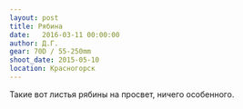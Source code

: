 ```yaml
---
layout: post
title: Рябина
date:   2016-03-11 00:00:00
author: Д.Г.
gear: 70D / 55-250mm
shoot_date: 2015-05-10
location: Красногорск
---
```


Такие вот листья рябины на просвет, ничего особенного.
